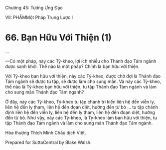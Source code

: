  

Chương 45: Tương Ưng Ðạo

VII: PHẨMMột Pháp Trung Lược I

# 66\. Bạn Hữu Với Thiện (1)

…

—Có một pháp, này các Tỷ-kheo, lợi ích nhiều cho Thánh đạo Tám ngành được sanh khởi. Thế nào là một pháp? Chính là bạn hữu với thiện.

Với Tỷ-kheo bạn hữu với thiện, này các Tỷ-kheo, được chờ đợi là Thánh đạo Tám ngành sẽ được tu tập, sẽ được làm cho sung mãn. Và này các Tỷ-kheo, thế nào là Tỷ-kheo bạn hữu với thiện, tu tập Thánh đạo Tám ngành và làm cho sung mãn Thánh đạo Tám ngành?

Ở đây, này các Tỷ-kheo, Tỷ-kheo tu tập chánh tri kiến liên hệ đến viễn ly, liên hệ đến ly tham, liên hệ đến đoạn diệt, hướng đến từ bỏ … tu tập chánh định liên hệ đến viễn ly, liên hệ đến ly tham, liên hệ đến đoạn diệt, hướng đến từ bỏ. Như vậy, này các Tỷ-kheo, là Tỷ-kheo làm bạn hữu với thiện, tu tập Thánh đạo Tám ngành và làm cho sung mãn Thánh đạo Tám ngành.

Hòa thượng Thích Minh Châu dịch Việt.

Prepared for SuttaCentral by Blake Walsh.